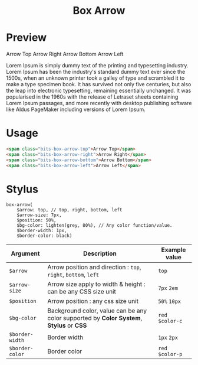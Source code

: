 <h1 style="border: 0; margin: 0; text-align: center;">Box Arrow</h1>

# Preview
<div id="preview">
    <div>
        <span class="bits-box-arrow top">Arrow Top</span>
        <span class="bits-box-arrow right">Arrow Right</span>
        <span class="bits-box-arrow bottom">Arrow Bottom</span>
        <span class="bits-box-arrow left">Arrow Left</span>
    </div>
    <div>
        <p class="bits-box-arrow top">
            Lorem Ipsum is simply dummy text of the printing and typesetting industry. Lorem Ipsum has been the industry's standard dummy text ever since the 1500s, when an unknown printer took a galley of type and scrambled it to make a type specimen book. It has survived not only five centuries, but also the leap into electronic typesetting, remaining essentially unchanged. It was popularised in the 1960s with the release of Letraset sheets containing Lorem Ipsum passages, and more recently with desktop publishing software like Aldus PageMaker including versions of Lorem Ipsum.
        </p>
    </div>
</div>

# Usage

```html
<span class="bits-box-arrow-top">Arrow Top</span>
<span class="bits-box-arrow-right">Arrow Right</span>
<span class="bits-box-arrow-bottom">Arrow Bottom</span>
<span class="bits-box-arrow-left">Arrow Left</span>
```

# Stylus
```stylus
box-arrow(
    $arrow: top, // top, right, bottom, left
    $arrow-size: 7px,
    $position: 50%,
    $bg-color: lighten(grey, 80%), // Any color function/value.
    $border-width: 1px,
    $border-color: black)
```

|Argument|Description|Example value|
|---|---|---|
|`$arrow`|Arrow position and direction : `top`, `right`, `bottom`, `left`|`top`|
|`$arrow-size`|Arrow size apply to width & height : can be any CSS size unit|`7px` `2em`|
|`$position`|Arrow position : any css size unit |`50%` `10px`|
|`$bg-color`|Background color, value can be any color supported by **Color System**, **Stylus** or **CSS**|`red` `$color-c`|
|`$border-width`|Border width|`1px` `2px`|
|`$border-color`|Border color|`red` `$color-p`|
